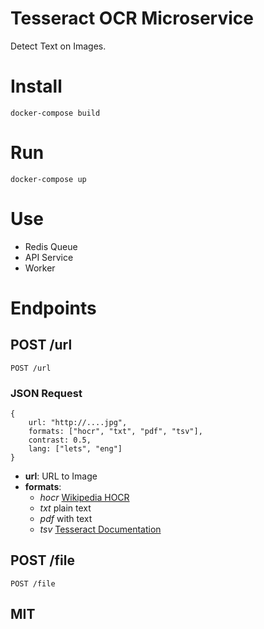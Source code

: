 Tesseract OCR Microservice
=======

Detect Text on Images.

# Install

	docker-compose build

# Run

	docker-compose up

# Use

- Redis Queue
- API Service
- Worker

# Endpoints

## POST /url

	POST /url

### JSON Request

	{
		url: "http://....jpg",
		formats: ["hocr", "txt", "pdf", "tsv"],
		contrast: 0.5,
		lang: ["lets", "eng"]
	}

- **url**: URL to Image
- **formats**:
	- *hocr* [Wikipedia HOCR](https://en.wikipedia.org/wiki/HOCR)
	- *txt* plain text
	- *pdf* with text
	- *tsv* [Tesseract Documentation](https://github.com/tesseract-ocr/tesseract/wiki/Command-Line-Usage#tsv-output-currently-available-in-305-dev-in-master-branch-on-github)

## POST /file

	POST /file

## MIT